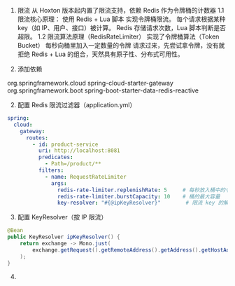 1. 限流 从 Hoxton 版本起内置了限流支持，依赖 Redis 作为令牌桶的计数器
1.1  限流核心原理：
使用 Redis + Lua 脚本 实现令牌桶限流。
每个请求根据某种 key（如 IP、用户、接口）被计算。
Redis 存储请求次数，Lua 脚本判断是否超限。
1.2 限流算法原理（RedisRateLimiter）
实现了令牌桶算法（Token Bucket）
每秒向桶里加入一定数量的令牌
请求过来，先尝试拿令牌，没有就拒绝
Redis + Lua 的组合，天然具有原子性、分布式可用性。



1. 添加依赖
<!-- Spring Cloud Gateway -->
<dependency>
    <groupId>org.springframework.cloud</groupId>
    <artifactId>spring-cloud-starter-gateway</artifactId>
</dependency>

<!-- Redis 支持 -->
<dependency>
    <groupId>org.springframework.boot</groupId>
    <artifactId>spring-boot-starter-data-redis-reactive</artifactId>
</dependency>

2. 配置 Redis 限流过滤器（application.yml）
``` yml
spring:
  cloud:
    gateway:
      routes:
        - id: product-service
          uri: http://localhost:8081
          predicates:
            - Path=/product/**
          filters:
            - name: RequestRateLimiter
              args:
                redis-rate-limiter.replenishRate: 5     # 每秒放入桶中的令牌数
                redis-rate-limiter.burstCapacity: 10    # 桶的最大容量
                key-resolver: "#{@ipKeyResolver}"        # 限流 key 的解析方式

```
3. 配置 KeyResolver（按 IP 限流）
``` java
@Bean
public KeyResolver ipKeyResolver() {
    return exchange -> Mono.just(
        exchange.getRequest().getRemoteAddress().getAddress().getHostAddress()
    );
}
```
4. 